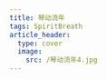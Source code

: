 ```yaml
---
title: 琴动流年
tags: SpiritBreath
article_header:
  type: cover
  image:
    src: /琴动流年4.jpg
---
```




<!-- A Post with Header Image, See [Page layout](https://kitian616.github.io/jekyll-TeXt-theme/samples.html#page-layout) for more examples. -->

<!--more-->

